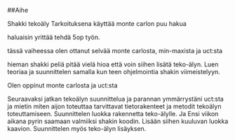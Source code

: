 ##Aihe

Shakki tekoäly 
Tarkoituksena käyttää monte carlon puu hakua 

haluaisin yrittää tehdä 5op työn. 

tässä vaiheessa olen ottanut selvää monte carlosta, min-maxista ja uct:sta

hieman shakki peliä pitää vielä hioa että voin siihen lisätä teko-älyn. Luen teoriaa ja suunnittelen samalla kun teen ohjelmointia shakin viimeistelyyn.

Olen oppinut monte carlosta ja uct:sta

Seuraavaksi jatkan tekoälyn suunnittelua ja parannan ymmärrystäni uct:sta ja mietin miten aijon toteuttaa tarvittavat tietorakenteet ja metodit tekoälyn toteuttamiseen.
Suunnittelen luokka rakennetta teko-älylle. Ja Ensi viikon aikana pyrin saamaan valmiiksi shakin koodin. Lisään siihen kuuluvan luokka kaavion. Suunnittelen myös teko-älyn lisäyksen.



